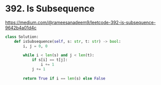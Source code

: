 # 392. Is Subsequence
https://medium.com/@rameesanadeem9/leetcode-392-is-subsequence-9642b4a01d4c

```Python
class Solution:
    def isSubsequence(self, s: str, t: str) -> bool:
        i, j = 0, 0
        
        while i < len(s) and j < len(t):
            if s[i] == t[j]:
                i += 1
            j += 1
        
        return True if i == len(s) else False
```